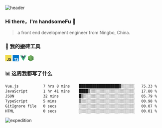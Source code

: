 ![header](https://raw.githubusercontent.com/fzq1998/fzq1998/master/header.png)

### Hi there，I'm handsomeFu 👋

> a front end development engineer from Ningbo, China.

### 🔧 我的搬砖工具
<code><img height="20" src="https://raw.githubusercontent.com/github/explore/80688e429a7d4ef2fca1e82350fe8e3517d3494d/topics/javascript/javascript.png" alt="javascript"></code>
<code><img height="20" src="https://raw.githubusercontent.com/github/explore/80688e429a7d4ef2fca1e82350fe8e3517d3494d/topics/typescript/typescript.png" alt="typescript"></code>
<code><img height="20" src="https://raw.githubusercontent.com/github/explore/80688e429a7d4ef2fca1e82350fe8e3517d3494d/topics/vue/vue.png" alt="vue"></code>
<code><img height="20" src="https://raw.githubusercontent.com/github/explore/80688e429a7d4ef2fca1e82350fe8e3517d3494d/topics/nodejs/nodejs.png" alt="nodejs"></code>



### 📊 这周我都写了什么
<!--START_SECTION:waka-->

```text
Vue.js           7 hrs 8 mins    ██████████████████▓░░░░░░   75.33 %
JavaScript       1 hr 41 mins    ████▒░░░░░░░░░░░░░░░░░░░░   17.80 %
JSON             32 mins         █▒░░░░░░░░░░░░░░░░░░░░░░░   05.79 %
TypeScript       5 mins          ▒░░░░░░░░░░░░░░░░░░░░░░░░   00.98 %
GitIgnore file   0 secs          ░░░░░░░░░░░░░░░░░░░░░░░░░   00.07 %
HTML             0 secs          ░░░░░░░░░░░░░░░░░░░░░░░░░   00.01 %
```

<!--END_SECTION:waka-->


![expedition](https://raw.githubusercontent.com/fzq1998/fzq1998/master/expedition.gif)

